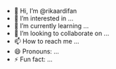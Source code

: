 - 👋 Hi, I’m @rikaardifan
- 👀 I’m interested in ...
- 🌱 I’m currently learning ...
- 💞️ I’m looking to collaborate on ...
- 📫 How to reach me ...
- 😄 Pronouns: ...
- ⚡ Fun fact: ...

<!---
rikaardifan/rikaardifan is a ✨ special ✨ repository because its `README.md` (this file) appears on your GitHub profile.
You can click the Preview link to take a look at your changes.
--->

